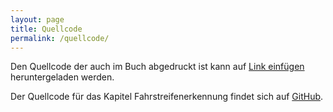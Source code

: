 ```yaml
---
layout: page
title: Quellcode
permalink: /quellcode/
---
```


Den Quellcode der auch im Buch abgedruckt ist kann auf [Link einfügen](link) heruntergeladen werden.

Der Quellcode für das Kapitel Fahrstreifenerkennung findet sich auf [GitHub](http://github.com/sebdi/lane_detection).
